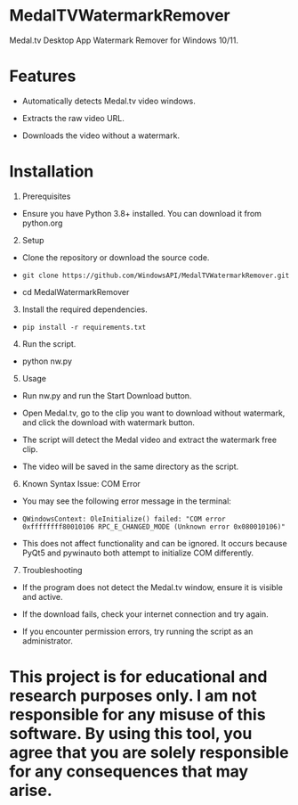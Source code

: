 # MedalTVWatermarkRemover

Medal.tv Desktop App Watermark Remover for Windows 10/11.

# Features

- Automatically detects Medal.tv video windows.

- Extracts the raw video URL.

- Downloads the video without a watermark.

# Installation

1. Prerequisites

- Ensure you have Python 3.8+ installed. You can download it from python.org

2. Setup

- Clone the repository or download the source code.

- ```git clone https://github.com/WindowsAPI/MedalTVWatermarkRemover.git```
  
- cd MedalWatermarkRemover

3. Install the required dependencies.

- ```pip install -r requirements.txt```

4. Run the script.

- python nw.py

5. Usage

- Run nw.py and run the Start Download button.
  
- Open Medal.tv, go to the clip you want to download without watermark, and click the download with watermark button.

- The script will detect the Medal video and extract the watermark free clip.

- The video will be saved in the same directory as the script.

6. Known Syntax Issue: COM Error

- You may see the following error message in the terminal:

- ```QWindowsContext: OleInitialize() failed: "COM error 0xffffffff80010106 RPC_E_CHANGED_MODE (Unknown error 0x080010106)"```

- This does not affect functionality and can be ignored. It occurs because PyQt5 and pywinauto both attempt to initialize COM differently.

7. Troubleshooting

- If the program does not detect the Medal.tv window, ensure it is visible and active.

- If the download fails, check your internet connection and try again.

- If you encounter permission errors, try running the script as an administrator.

# This project is for educational and research purposes only. I am not responsible for any misuse of this software. By using this tool, you agree that you are solely responsible for any consequences that may arise.
